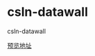 # csln-datawall
csln-datawall

<a href="http://htmlpreview.github.io/?https://github.com/13684045763/csln-datawall/blob/master/index.html" target="_blank">预览地址</a>
